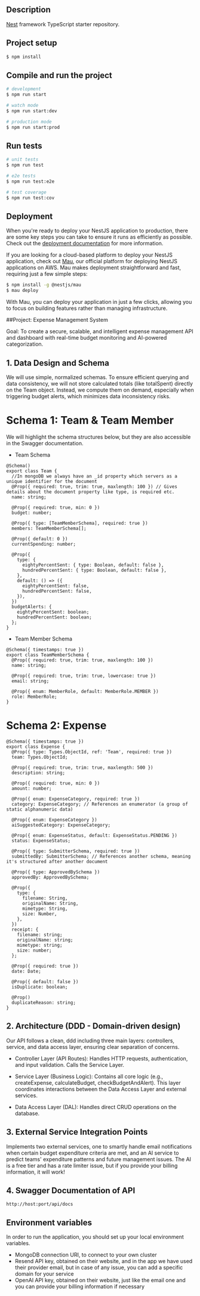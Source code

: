 ## Description

[Nest](https://github.com/nestjs/nest) framework TypeScript starter repository.

## Project setup

```bash
$ npm install
```

## Compile and run the project

```bash
# development
$ npm run start

# watch mode
$ npm run start:dev

# production mode
$ npm run start:prod
```

## Run tests

```bash
# unit tests
$ npm run test

# e2e tests
$ npm run test:e2e

# test coverage
$ npm run test:cov
```

## Deployment

When you're ready to deploy your NestJS application to production, there are some key steps you can take to ensure it runs as efficiently as possible. Check out the [deployment documentation](https://docs.nestjs.com/deployment) for more information.

If you are looking for a cloud-based platform to deploy your NestJS application, check out [Mau](https://mau.nestjs.com), our official platform for deploying NestJS applications on AWS. Mau makes deployment straightforward and fast, requiring just a few simple steps:

```bash
$ npm install -g @nestjs/mau
$ mau deploy
```

With Mau, you can deploy your application in just a few clicks, allowing you to focus on building features rather than managing infrastructure.


##Project: Expense Management System

Goal: To create a secure, scalable, and intelligent expense management API and dashboard with real-time budget monitoring and AI-powered categorization.

## 1. Data Design and Schema

We will use simple, normalized schemas. To ensure efficient querying and data consistency, we will not store calculated totals (like totalSpent) directly on the Team object. Instead, we compute them on demand, especially when triggering budget alerts, which minimizes data inconsistency risks.

# Schema 1: Team & Team Member
We will highlight the schema structures below, but they are also accessible in the Swagger documentation.
- Team Schema
```
@Schema()
export class Team {
  //In mongoDB we always have an _id property which servers as a unique identifier for the document
  @Prop({ required: true, trim: true, maxlength: 100 }) // Gives details about the document property like type, is required etc.
  name: string;

  @Prop({ required: true, min: 0 })
  budget: number;

  @Prop({ type: [TeamMemberSchema], required: true })
  members: TeamMemberSchema[];

  @Prop({ default: 0 })
  currentSpending: number;

  @Prop({
    type: {
      eightyPercentSent: { type: Boolean, default: false },
      hundredPercentSent: { type: Boolean, default: false },
    },
    default: () => ({
      eightyPercentSent: false,
      hundredPercentSent: false,
    }),
  })
  budgetAlerts: {
    eightyPercentSent: boolean;
    hundredPercentSent: boolean;
  };
}
```
- Team Member Schema 
```
@Schema({ timestamps: true })
export class TeamMemberSchema {
  @Prop({ required: true, trim: true, maxlength: 100 })
  name: string;

  @Prop({ required: true, trim: true, lowercase: true })
  email: string;

  @Prop({ enum: MemberRole, default: MemberRole.MEMBER })
  role: MemberRole;
}
```
# Schema 2: Expense
```
@Schema({ timestamps: true })
export class Expense {
  @Prop({ type: Types.ObjectId, ref: 'Team', required: true })
  team: Types.ObjectId;

  @Prop({ required: true, trim: true, maxlength: 500 })
  description: string;

  @Prop({ required: true, min: 0 })
  amount: number;

  @Prop({ enum: ExpenseCategory, required: true })
  category: ExpenseCategory; // References an enumerator (a group of static alphanumeric data)

  @Prop({ enum: ExpenseCategory })
  aiSuggestedCategory: ExpenseCategory;

  @Prop({ enum: ExpenseStatus, default: ExpenseStatus.PENDING })
  status: ExpenseStatus;

  @Prop({ type: SubmitterSchema, required: true })
  submittedBy: SubmitterSchema; // References another schema, meaning it's structured after another document

  @Prop({ type: ApprovedBySchema })
  approvedBy: ApprovedBySchema;

  @Prop({
    type: {
      filename: String,
      originalName: String,
      mimetype: String,
      size: Number,
    },
  })
  receipt: {
    filename: string;
    originalName: string;
    mimetype: string;
    size: number;
  };

  @Prop({ required: true })
  date: Date;

  @Prop({ default: false })
  isDuplicate: boolean;

  @Prop()
  duplicateReason: string;
}
```
## 2. Architecture (DDD - Domain-driven design)
Our API follows a clean, ddd including three main layers: controllers, service, and data access layer, ensuring clear separation of concerns.

* Controller Layer (API Routes): Handles HTTP requests, authentication, and input validation. Calls the Service Layer.

* Service Layer (Business Logic): Contains all core logic (e.g., createExpense, calculateBudget, checkBudgetAndAlert). This layer coordinates interactions between the Data Access Layer and external services.

* Data Access Layer (DAL): Handles direct CRUD operations on the database.

## 3. External Service Integration Points
Implements two external services, one to smartly handle email notifications when certain budget expenditure criteria are met, and an AI service to predict
teams' expenditure patterns and future management issues.
The AI is a free tier and has a rate limiter issue, but if you provide your billing information, it will work!

## 4. Swagger Documentation of API 
```
http://host:port/api/docs
```

## Environment variables 
In order to run the application, you should set up your local environment variables. 
* MongoDB connection URI, to connect to your own cluster
* Resend API key, obtained on their website, and in the app we have used their provider email, but in case of any issue, you can add a specific domain for your service
* OpenAI API key, obtained on their website, just like the email one and you can provide your billing information if necessary
